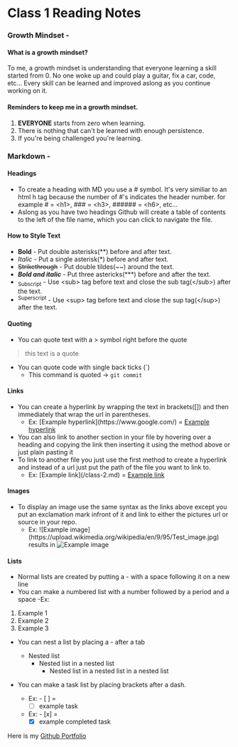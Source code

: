 # Class 1 Reading Notes

### Growth Mindset -

#### What is a growth mindset?

To me, a growth mindset is understanding that everyone learning a skill started from 0. No one woke up and could play a guitar, fix a car, code, etc... Every skill can be learned and improved aslong as you continue working on it.

#### Reminders to keep me in a growth mindset.
1. **EVERYONE** starts from zero when learning.
2. There is nothing that can't be learned with enough persistence.
3. If you're being challenged you're learning.

### Markdown -

#### Headings
- To create a heading with MD you use a # symbol. It's very similiar to an html h tag because the number of #'s indicates the header number. for example # = &lt;h1>, ### =  &lt;h3>, ###### = &lt;h6>, etc...
- Aslong as you have two headings Github will create a table of contents to the left of the file name, which you can click to navigate the file.

#### How to Style Text
- **Bold** - Put double asterisks(\**) before and after text.
- *Italic* - Put a single asterisk(\*) before and after text.
- ~~Strikethrough~~ - Put double tildes(\~~) around the text.
- ***Bold and italic*** - Put three astericks(\*\*\*) before and after the text. 
- <sub>Subscript</sub> - Use &lt;sub> tag before text and close the sub tag(&lt;/sub>) after the text.
- <sup>Superscript</sup> - Use &lt;sup> tag before text and close the sup tag(&lt;/sup>) after the text.

#### Quoting
- You can quote text with a > symbol right before the quote
> this text is a quote

- You can quote code with single back ticks (\`)
  - This command is quoted -> `git commit`

#### Links
- You can create a hyperlink by wrapping the text in brackets([]) and then immediately that wrap the url in parentheses.
  - Ex: \[Example hyperlink](https:/[]()/www[]().google.[]()com/) = [Example hyperlink](https://www.google.com/)
- You can also link to another section in your file by hovering over a heading and copying the link then inserting it using the method above or just plain pasting it
- To link to another file you just use the first method to create a hyperlink and instead of a url just put the path of the file you want to link to.
  - Ex: \[Example link](/class-2.md) = [Example link](/class-2.md)

#### Images
- To display an image use the same syntax as the links above except you put an exclamation mark infront of it and link to either the pictures url or source in your repo.
  - Ex: \!\[Example image](https[]()://upload.wikimedia.org/wikipedia/en/9/95/Test_image.jpg) results in
 ![Example image](https://upload.wikimedia.org/wikipedia/en/9/95/Test_image.jpg)
 
#### Lists

- Normal lists are created by putting a - with a space following it on a new line
- You can make a numbered list with a number followed by a period and a space
  -Ex:
1. Example 1
2. Example 2
3. Example 3

- You can nest a list by placing a - after a tab
  - Nested list
    - Nested list in a nested list
      - Nested list in a nested list in a nested list

- You can make a task list by placing brackets after a dash.
  - Ex: - [ ] =
    - [ ] example task
  - Ex: - [x] =
    - [x] example completed task

Here is my [Github Portfolio](https://github.com/AdrianButler)

